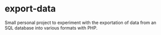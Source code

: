 # export-data
Small personal project to experiment with the exportation of data from an SQL database into various formats with PHP.
